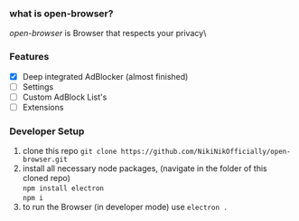 ### what is open-browser?
*open-browser* is Browser that respects your privacy\

### Features
- [x] Deep integrated AdBlocker (almost finished)
- [ ] Settings
- [ ] Custom AdBlock List's
- [ ] Extensions

### Developer Setup
1. clone this repo `git clone https://github.com/NikiNikOfficially/open-browser.git`
2. install all necessary node packages, (navigate in the folder of this cloned repo)\
     `npm install electron`\
     `npm i`
3. to run the Browser (in developer mode) use `electron .`
